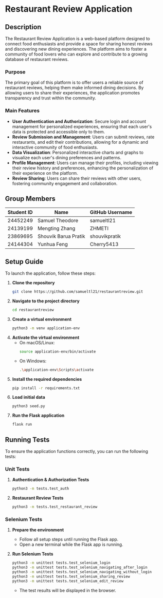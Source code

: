 # Restaurant Review Application

## Description

The Restaurant Review Application is a web-based platform designed to connect food enthusiasts and provide a space for sharing honest reviews and discovering new dining experiences. The platform aims to foster a community of food lovers who can explore and contribute to a growing database of restaurant reviews.

### Purpose

The primary goal of this platform is to offer users a reliable source of restaurant reviews, helping them make informed dining decisions. By allowing users to share their experiences, the application promotes transparency and trust within the community.

### Main Features

- **User Authentication and Authorization**: Secure login and account management for personalized experiences, ensuring that each user's data is protected and accessible only to them.
- **Review Submission and Management**: Users can submit reviews, rate restaurants, and edit their contributions, allowing for a dynamic and interactive community of food enthusiasts.
- **Data Visualization**: Personalized interactive charts and graphs to visualize each user's dining preferences and patterns.
- **Profile Management**: Users can manage their profiles, including viewing their review history and preferences, enhancing the personalization of their experience on the platform.
- **Review Sharing**: Users can share their reviews with other users, fostering community engagement and collaboration.

## Group Members

| Student ID   | Name                  | GitHub Username |
|----------|-----------------------|-----------------|
| 24452249 | Samuel Theodore       | samueltl21      |
| 24139199 | Mengting Zhang        | ZHMETI          |
| 23869695 | Shouvik Barua Pratik  | shouvikpratik   |
| 24144304 | Yunhua Feng           | Cherry5413      |

## Setup Guide

To launch the application, follow these steps:

1. **Clone the repository**
   ```bash
   git clone https://github.com/samueltl21/restaurantreview.git
   ```
2. **Navigate to the project directory**
   ```bash
   cd restaurantreview
   ```
3. **Create a virtual environment**
   ```bash
   python3 -m venv application-env
   ```
4. **Activate the virtual environment**
   - On macOS/Linux:
     ```bash
     source application-env/bin/activate
     ```
   - On Windows:
     ```bash
     .\application-env\Scripts\activate
     ```
5. **Install the required dependencies**
   ```bash
   pip install -r requirements.txt
   ```
6. **Load initial data**
   ```bash
   python3 seed.py
   ```
7. **Run the Flask application**
   ```bash
   flask run
   ```

## Running Tests

To ensure the application functions correctly, you can run the following tests:

### Unit Tests

1. **Authentication & Authorization Tests**
   ```bash
   python3 -m tests.test_auth
   ```
2. **Restaurant Review Tests**
   ```bash
   python3 -m tests.test_restaurant_review
   ```

### Selenium Tests

1. **Prepare the environment**
   - Follow all setup steps until running the Flask app.
   - Open a new terminal while the Flask app is running.

2. **Run Selenium Tests**
   ```bash
   python3 -m unittest tests.test_selenium_login
   python3 -m unittest tests.test_selenium_navigating_after_login
   python3 -m unittest tests.test_selenium_navigating_without_login
   python3 -m unittest tests.test_selenium_sharing_review
   python3 -m unittest tests.test_selenium_edit_review
   ```
   - The test results will be displayed in the browser.

